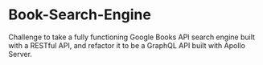 # Book-Search-Engine
Challenge to take a fully functioning Google Books API search engine built with a RESTful API, and refactor it to be a GraphQL API built with Apollo Server.
